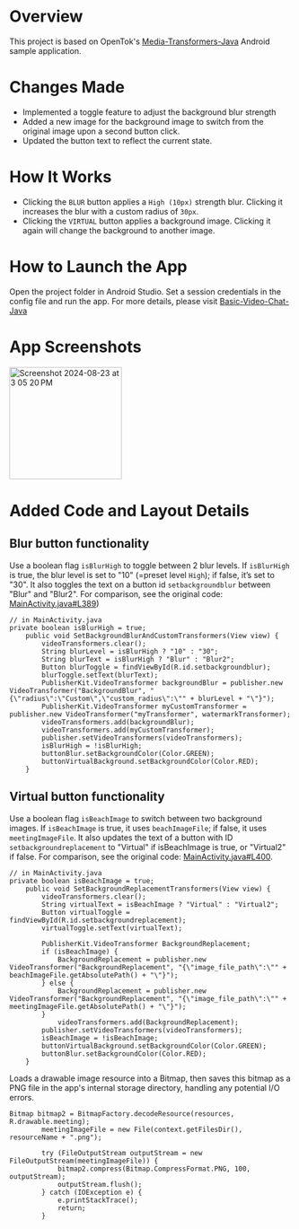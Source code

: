 Overview
======================
This project is based on OpenTok's [Media-Transformers-Java](https://github.com/opentok/opentok-android-sdk-samples/tree/main/Media-Transformers-Java) Android sample application.

Changes Made
======================
* Implemented a toggle feature to adjust the background blur strength
* Added a new image for the background image to switch from the original image upon a second button click.
* Updated the button text to reflect the current state.

How It Works
======================
* Clicking the `BLUR` button applies a `High (10px)` strength blur. Clicking it increases the blur with a custom radius of `30px`.
* Clicking the `VIRTUAL` button applies a background image. Clicking it again will change the background to another image.

How to Launch the App
======================
Open the project folder in Android Studio. Set a session credentials in the config file and run the app. For more details, please visit [Basic-Video-Chat-Java](https://github.com/opentok/opentok-android-sdk-samples/tree/main/Basic-Video-Chat-Java)

App Screenshots
======================
<img width="200" alt="Screenshot 2024-08-23 at 3 05 20 PM" src="https://github.com/user-attachments/assets/74b1eb9f-66f4-4459-952f-a19379abba78">

Added Code and Layout Details
======================  
## **Blur button functionality**  
Use a boolean flag `isBlurHigh` to toggle between 2 blur levels. If `isBlurHigh` is true, the blur level is set to "10" (=preset level `High`); if false, it’s set to "30". It also toggles the text on a button id `setbackgroundblur` between "Blur" and "Blur2". For comparison, see the original code: [MainActivity.java#L389](https://github.com/opentok/opentok-android-sdk-samples/blob/0f23c71d191fc29af233789f8d55f242896457e5/Media-Transformers-Java/app/src/main/java/com/tokbox/sample/mediatransformers/MainActivity.java#L389))
```
// in MainActivity.java
private boolean isBlurHigh = true;
    public void SetBackgroundBlurAndCustomTransformers(View view) {
        videoTransformers.clear();
        String blurLevel = isBlurHigh ? "10" : "30";
        String blurText = isBlurHigh ? "Blur" : "Blur2";
        Button blurToggle = findViewById(R.id.setbackgroundblur);
        blurToggle.setText(blurText);
        PublisherKit.VideoTransformer backgroundBlur = publisher.new VideoTransformer("BackgroundBlur", "{\"radius\":\"Custom\",\"custom_radius\":\"" + blurLevel + "\"}");
        PublisherKit.VideoTransformer myCustomTransformer = publisher.new VideoTransformer("myTransformer", watermarkTransformer);
        videoTransformers.add(backgroundBlur);
        videoTransformers.add(myCustomTransformer);
        publisher.setVideoTransformers(videoTransformers);
        isBlurHigh = !isBlurHigh;
        buttonBlur.setBackgroundColor(Color.GREEN);
        buttonVirtualBackground.setBackgroundColor(Color.RED);
    }
```
## **Virtual button functionality**  
Use a boolean flag `isBeachImage` to switch between two background images. If `isBeachImage` is true, it uses `beachImageFile`; if false, it uses `meetingImageFile`. It also updates the text of a button with ID `setbackgroundreplacement` to "Virtual" if isBeachImage is true, or "Virtual2" if false. For comparison, see the original code: [MainActivity.java#L400](https://github.com/opentok/opentok-android-sdk-samples/blob/0f23c71d191fc29af233789f8d55f242896457e5/Media-Transformers-Java/app/src/main/java/com/tokbox/sample/mediatransformers/MainActivity.java#L400).
```
// in MainActivity.java
private boolean isBeachImage = true;
    public void SetBackgroundReplacementTransformers(View view) {
        videoTransformers.clear();
        String virtualText = isBeachImage ? "Virtual" : "Virtual2";
        Button virtualToggle = findViewById(R.id.setbackgroundreplacement);
        virtualToggle.setText(virtualText);

        PublisherKit.VideoTransformer BackgroundReplacement;
        if (isBeachImage) {
            BackgroundReplacement = publisher.new VideoTransformer("BackgroundReplacement", "{\"image_file_path\":\"" + beachImageFile.getAbsolutePath() + "\"}");
        } else {
            BackgroundReplacement = publisher.new VideoTransformer("BackgroundReplacement", "{\"image_file_path\":\"" + meetingImageFile.getAbsolutePath() + "\"}");
        }
            videoTransformers.add(BackgroundReplacement);
        publisher.setVideoTransformers(videoTransformers);
        isBeachImage = !isBeachImage;
        buttonVirtualBackground.setBackgroundColor(Color.GREEN);
        buttonBlur.setBackgroundColor(Color.RED);
    }
```
Loads a drawable image resource into a Bitmap, then saves this bitmap as a PNG file in the app's internal storage directory, handling any potential I/O errors.
```
Bitmap bitmap2 = BitmapFactory.decodeResource(resources, R.drawable.meeting); 
        meetingImageFile = new File(context.getFilesDir(), resourceName + ".png");

        try (FileOutputStream outputStream = new FileOutputStream(meetingImageFile)) {
            bitmap2.compress(Bitmap.CompressFormat.PNG, 100, outputStream);
            outputStream.flush();
        } catch (IOException e) {
            e.printStackTrace();
            return;
        }
```


